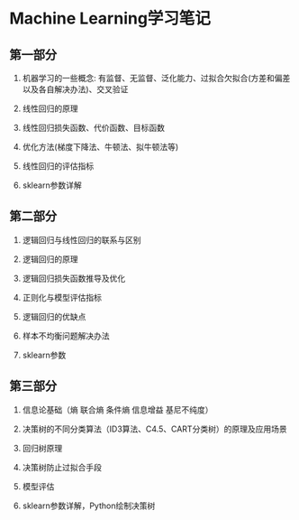 # Machine Learning学习笔记

## 第一部分
1. 机器学习的一些概念: 有监督、无监督、泛化能力、过拟合欠拟合(方差和偏差以及各自解决办法)、交叉验证

2. 线性回归的原理

3. 线性回归损失函数、代价函数、目标函数

4. 优化方法(梯度下降法、牛顿法、拟牛顿法等)

5. 线性回归的评估指标

6. sklearn参数详解

## 第二部分
1. 逻辑回归与线性回归的联系与区别

2. 逻辑回归的原理

3. 逻辑回归损失函数推导及优化

4.  正则化与模型评估指标

5. 逻辑回归的优缺点

6. 样本不均衡问题解决办法

7. sklearn参数

## 第三部分
1. 信息论基础（熵 联合熵 条件熵 信息增益 基尼不纯度）

2. 决策树的不同分类算法（ID3算法、C4.5、CART分类树）的原理及应用场景

3. 回归树原理

4. 决策树防止过拟合手段

5. 模型评估

6. sklearn参数详解，Python绘制决策树
